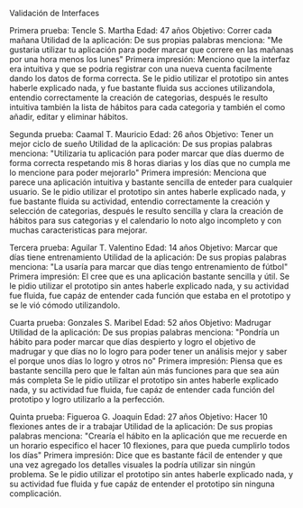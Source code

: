 Validación de Interfaces


Primera prueba: Tencle S. Martha
Edad: 47 años
Objetivo: Correr cada mañana
Utilidad de la aplicación: De sus propias palabras menciona:
"Me gustaria utilizar tu aplicación para poder marcar que correre en las mañanas por una hora menos los lunes"
Primera impresión: Menciono que la interfaz era intuitiva y que se podria registrar con una nueva cuenta facilmente dando los datos de forma correcta.
Se le pidio utilizar el prototipo sin antes haberle explicado nada, y fue bastante fluida sus acciones utilizandola, entendio correctamente la creación de categorias, después le resulto intuitiva también la lista de hábitos para cada categoria y también el como añadir, editar y eliminar hábitos.


Segunda prueba: Caamal T. Mauricio
Edad: 26 años
Objetivo: Tener un mejor ciclo de sueño
Utilidad de la aplicación: De sus propias palabras menciona:
"Utilizaria tu aplicación para poder marcar que días duermo de forma correcta respetando mis 8 horas diarias y los días que no cumpla me lo mencione para poder mejorarlo"
Primera impresión: Menciona que parece una aplicación intuitiva y bastante sencilla de enteder para cualquier usuario.
Se le pidio utilizar el prototipo sin antes haberle explicado nada, y fue bastante fluida su actividad, entendio correctamente la creación y selección de categorias, después le resulto sencilla y clara la creación de hábitos para sus categorias y el calendario lo noto algo incompleto y con muchas caracteristicas para mejorar.


Tercera prueba: Aguilar T. Valentino
Edad: 14 años
Objetivo: Marcar que días tiene entrenamiento
Utilidad de la aplicación: De sus propias palabras menciona:
"La usaría para marcar que días tengo entrenamiento de fútbol"
Primera impresión: El cree que es una aplicación bastante sencilla y útil.
Se le pidio utilizar el prototipo sin antes haberle explicado nada, y su actividad fue fluida, fue capáz de entender cada función que estaba en el prototipo y se le vió cómodo utilizandolo.


Cuarta prueba: Gonzales S. Maribel
Edad: 52 años
Objetivo: Madrugar
Utilidad de la aplicación: De sus propias palabras menciona:
"Pondría un hábito para poder marcar que días despierto y logro el objetivo de madrugar y que días no lo logro para poder tener un análisis mejor y saber el porque unos días lo logro y otros no"
Primera impresión: Piensa que es bastante sencilla pero que le faltan aún más funciones para que sea aún más completa
Se le pidio utilizar el prototipo sin antes haberle explicado nada, y su actividad fue fluida, fue capáz de entender cada función del prototipo y logro utilizarlo a la perfección.


Quinta prueba: Figueroa G. Joaquin
Edad: 27 años
Objetivo: Hacer 10 flexiones antes de ir a trabajar
Utilidad de la aplicación: De sus propias palabras menciona:
"Crearía el hábito en la aplicación que me recuerde en un horario especifico el hacer 10 flexiones, para que pueda cumplirlo todos los días"
Primera impresión: Dice que es bastante fácil de entender y que una vez agregado los detalles visuales la podría utilizar sin ningún problema.
Se le pidio utilizar el prototipo sin antes haberle explicado nada, y su actividad fue fluida y fue capáz de entender el prototipo sin ninguna complicación.